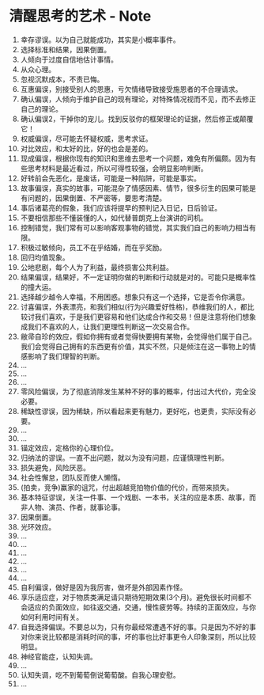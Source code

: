 # 清醒思考的艺术 - Note

1. 幸存谬误。以为自己就能成功，其实是小概率事件。
2. 选择标准和结果，因果倒置。
3. 人倾向于过度自信地估计事情。
4. 从众心理。
5. 忽视沉默成本，不责已悔。
6. 互惠偏误，别接受别人的恩惠，亏欠情绪导致接受施恩者的不合理请求。
7. 确认偏误，人倾向于维护自己的现有理论，对特殊情况视而不见，而不去修正自己的理论。
8. 确认偏误2，干掉你的宠儿。找到反驳你的框架理论的证据，然后修正或颠覆它！
9. 权威偏误，尽可能去怀疑权威，思考求证。
10. 对比效应，和太好的比，好的也会是差的。
11. 现成偏误，根据你现有的知识和思维去思考一个问题，难免有所偏颇。因为有些思考材料是最近看过，所以可得性较强，会明显影响判断。
12. 好转前会先恶化，是废话，可能是一种陷阱，可能是事实。
13. 故事偏误，真实的故事，可能混杂了情感因素、情节，很多衍生的因果可能是有问题的，因果倒置、不严密等，要思考清楚。
14. 事后诸葛亮的假象，我们应该将提早的预判记入日记，日后验证。
15. 不要相信那些不懂装懂的人，如代替普朗克上台演讲的司机。
16. 控制错觉，我们常有可以影响客观事物的错觉，其实我们自己的影响力相当有限。
17. 积极过敏倾向，员工不在乎结婚，而在乎奖励。
18. 回归均值现象。
19. 公地悲剧，每个人为了利益，最终损害公共利益。
20. 结果偏误，结果好，不一定证明你做的判断和行动就是对的。可能只是概率性的撞大运。
21. 选择越少越令人幸福，不用困惑。想象只有这一个选择，它是否令你满意。
22. 讨喜偏误，外表漂亮，和我们相似(行为兴趣爱好性格)，恭维我们的人，都比较讨我们喜欢，于是我们更容易和他们达成合作和交易！但是注意将他们想象成我们不喜欢的人，让我们更理性判断这一次交易合作。
23. 敝帚自珍的效应，假如你拥有或者觉得快要拥有某物，会觉得他们属于自己。我们会觉得自己拥有的东西更有价值，其实不然，只是倾注在这一事物上的情感影响了我们理智的判断。
24. ...
25. ...
26. ...
27. 零风险偏误，为了彻底消除发生某种不好的事的概率，付出过大代价，完全没必要。
28. 稀缺性谬误，因为稀缺，所以看起来更有魅力，更好吃，也更贵，实际没有必要。
29. ...
30. ...
31. 锚定效应，定格你的心理价位。
32. 归纳法的谬误。一直不出问题，就以为没有问题，应谨慎理性判断。
33. 损失避免，风险厌恶。
34. 社会性懈怠，团队反而使人懒惰。
35. (拍卖，竞争)赢家的诅咒，付出超越竞拍物价值的代价，而带来损失。
37. 基本特征谬误，关注一件事、一个戏剧、一本书，关注的应是本质、故事，而非人物、演员、作者，就事论事。
38. 因果倒置。
39. 光环效应。
40. ...
41. ...
42. ...
43. ...
44. ...
45. ...
46. 自利偏误，做好是因为我厉害，做坏是外部因素作怪。
47. 享乐适应症，对于物质类满足请只期待短期效果(3个月)。避免很长时间都不会适应的负面效应，如往返交通，交通，慢性疲劳等。持续的正面效应，与你如何利用时间有关。
48. 自我选择偏误。不要总以为，只有你最经常遭遇不好的事。只是因为不好的事对你来说比较都是消耗时间的事，坏的事也比好事更令人印象深刻，所以比较明显。
49. 神经官能症，认知失调。
50. ...
51. 认知失调，吃不到葡萄倒说葡萄酸。自我心理安慰。
52. ...
